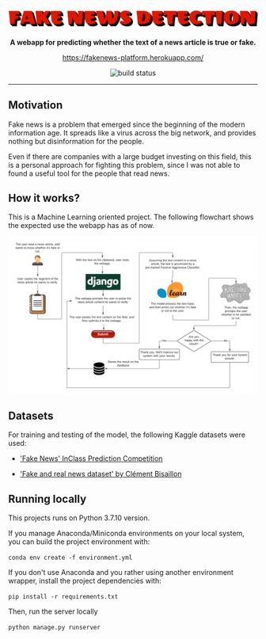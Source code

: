 ![logo](logo2.png)

<p align="center">
    <strong>A webapp for predicting whether the text of a news article is true or fake.</strong>
</p>

<p align="center">
    <a href="https://fakenews-platform.herokuapp.com/">https://fakenews-platform.herokuapp.com/</a>
</p>

<p align="center">
    <img src="https://img.shields.io/github/workflow/status/yeguacelestial/fake-news-detection/tests?style=for-the-badge" alt="build status"/>
</p>

---

## Motivation

Fake news is a problem that emerged since the beginning of the modern information age. It spreads like a virus across the big network, and provides nothing but disinformation for the people.

Even if there are companies with a large budget investing on this field, this is a personal approach for fighting this problem, since I was not able to found a useful tool for the people that read news.

## How it works?

This is a Machine Learning oriented project. The following flowchart shows the expected use the webapp has as of now.

<p align="center">
    <img src="flowchart.png" alt="flowchart"/>
</p>

## Datasets

For training and testing of the model, the following Kaggle datasets were used:

- ['Fake News' InClass Prediction Competition](https://www.kaggle.com/c/fake-news/data)

- ['Fake and real news dataset' by Clément Bisaillon](https://www.kaggle.com/clmentbisaillon/fake-and-real-news-dataset)



## Running locally

This projects runs on Python 3.7.10 version.

If you manage Anaconda/Miniconda environments on your local system, you can build the project environment with:

`conda env create -f environment.yml`

If you don't use Anaconda and you rather using another environment wrapper, install the project dependencies with:

`pip install -r requirements.txt`

Then, run the server locally

`python manage.py runserver`